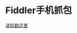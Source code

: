 # Fiddler手机抓包

[请猛戳这里](https://www.baidu.com/s?ie=utf-8&amp;wd=fiddler%20android%E6%8A%93%E5%8C%85)
